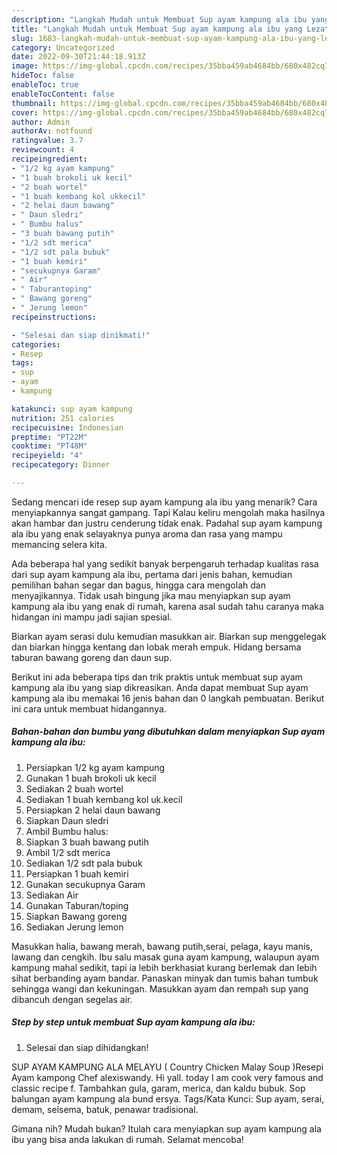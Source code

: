```yaml
---
description: "Langkah Mudah untuk Membuat Sup ayam kampung ala ibu yang Lezat, Buat Buka Puasa Bisa Manjain Lidah"
title: "Langkah Mudah untuk Membuat Sup ayam kampung ala ibu yang Lezat, Buat Buka Puasa Bisa Manjain Lidah"
slug: 1683-langkah-mudah-untuk-membuat-sup-ayam-kampung-ala-ibu-yang-lezat-buat-buka-puasa-bisa-manjain-lidah
category: Uncategorized
date: 2022-09-30T21:44:18.913Z
image: https://img-global.cpcdn.com/recipes/35bba459ab4684bb/680x482cq70/sup-ayam-kampung-ala-ibu-foto-resep-utama.jpg
hideToc: false
enableToc: true
enableTocContent: false
thumbnail: https://img-global.cpcdn.com/recipes/35bba459ab4684bb/680x482cq70/sup-ayam-kampung-ala-ibu-foto-resep-utama.jpg
cover: https://img-global.cpcdn.com/recipes/35bba459ab4684bb/680x482cq70/sup-ayam-kampung-ala-ibu-foto-resep-utama.jpg
author: Admin
authorAv: notfound
ratingvalue: 3.7
reviewcount: 4
recipeingredient:
- "1/2 kg ayam kampung"
- "1 buah brokoli uk kecil"
- "2 buah wortel"
- "1 buah kembang kol ukkecil"
- "2 helai daun bawang"
- " Daun sledri"
- " Bumbu halus"
- "3 buah bawang putih"
- "1/2 sdt merica"
- "1/2 sdt pala bubuk"
- "1 buah kemiri"
- "secukupnya Garam"
- " Air"
- " Taburantoping"
- " Bawang goreng"
- " Jerung lemon"
recipeinstructions:

- "Selesai dan siap dinikmati!"
categories:
- Resep
tags:
- sup
- ayam
- kampung

katakunci: sup ayam kampung 
nutrition: 251 calories
recipecuisine: Indonesian
preptime: "PT22M"
cooktime: "PT48M"
recipeyield: "4"
recipecategory: Dinner

---
```



Sedang mencari ide resep sup ayam kampung ala ibu yang menarik? Cara menyiapkannya sangat gampang. Tapi Kalau keliru mengolah maka hasilnya akan hambar dan justru cenderung tidak enak. Padahal sup ayam kampung ala ibu yang enak selayaknya punya aroma dan rasa yang mampu memancing selera kita.


Ada beberapa hal yang sedikit banyak berpengaruh terhadap kualitas rasa dari sup ayam kampung ala ibu, pertama dari jenis bahan, kemudian pemilihan bahan segar dan bagus, hingga cara mengolah dan menyajikannya. Tidak usah bingung jika mau menyiapkan sup ayam kampung ala ibu yang enak di rumah, karena asal sudah tahu caranya maka hidangan ini mampu jadi sajian spesial.

Biarkan ayam serasi dulu kemudian masukkan air. Biarkan sup menggelegak dan biarkan hingga kentang dan lobak merah empuk. Hidang bersama taburan bawang goreng dan daun sup.


Berikut ini ada beberapa tips dan trik praktis untuk membuat sup ayam kampung ala ibu yang siap dikreasikan. Anda dapat membuat Sup ayam kampung ala ibu memakai 16 jenis bahan dan 0 langkah pembuatan. Berikut ini cara untuk membuat hidangannya.

<!--inarticleads1-->

##### Bahan-bahan dan bumbu yang dibutuhkan dalam menyiapkan Sup ayam kampung ala ibu:

1. Persiapkan 1/2 kg ayam kampung
1. Gunakan 1 buah brokoli uk kecil
1. Sediakan 2 buah wortel
1. Sediakan 1 buah kembang kol uk.kecil
1. Persiapkan 2 helai daun bawang
1. Siapkan  Daun sledri
1. Ambil  Bumbu halus:
1. Siapkan 3 buah bawang putih
1. Ambil 1/2 sdt merica
1. Sediakan 1/2 sdt pala bubuk
1. Persiapkan 1 buah kemiri
1. Gunakan secukupnya Garam
1. Sediakan  Air
1. Gunakan  Taburan/toping
1. Siapkan  Bawang goreng
1. Sediakan  Jerung lemon


Masukkan halia, bawang merah, bawang putih,serai, pelaga, kayu manis, lawang dan cengkih. Ibu salu masak guna ayam kampung, walaupun ayam kampung mahal sedikit, tapi ia lebih berkhasiat kurang berlemak dan lebih sihat berbanding ayam bandar. Panaskan minyak dan tumis bahan tumbuk sehingga wangi dan kekuningan. Masukkan ayam dan rempah sup yang dibancuh dengan segelas air. 

<!--inarticleads2-->

##### Step by step untuk membuat Sup ayam kampung ala ibu:


1. Selesai dan siap dihidangkan!

SUP AYAM KAMPUNG ALA MELAYU ( Country Chicken Malay Soup )Resepi Ayam kampong Chef alexiswandy. Hi yall. today I am cook very famous and classic recipe f. Tambahkan gula, garam, merica, dan kaldu bubuk. Sop balungan ayam kampung ala bund ersya. Tags/Kata Kunci: Sup ayam, serai, demam, selsema, batuk, penawar tradisional. 

Gimana nih? Mudah bukan? Itulah cara menyiapkan sup ayam kampung ala ibu yang bisa anda lakukan di rumah. Selamat mencoba!
